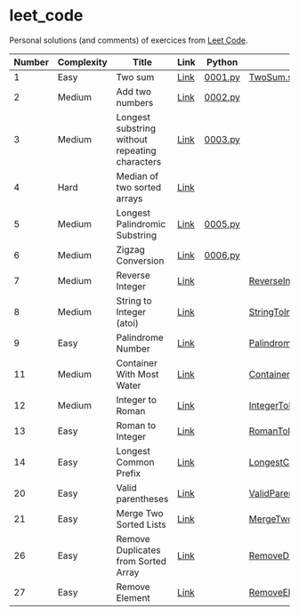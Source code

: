 # leet_code

Personal solutions (and comments) of exercices from [Leet Code](https://leetcode.com).

| Number | Complexity | Title                                      | Link                                                                                            | Python                                       | Scala                                                                                                   |
|--------|------------|--------------------------------------------|-------------------------------------------------------------------------------------------------|----------------------------------------------|---------------------------------------------------------------------------------------------------------|
| 1      | Easy       | Two sum                                    | [Link](https://leetcode.com/problems/two-sum/description/)                                      | [0001.py](../master/src/main/python/0001.py) | [TwoSum.scala](../master/src/main/scala/TwoSum.scala)                                                   |
| 2      | Medium     | Add two numbers                            | [Link](https://leetcode.com/problems/add-two-numbers/description/)                              | [0002.py](../master/src/main/python/0002.py) | []()                                                                                                    |
| 3      | Medium     | Longest substring without repeating characters | [Link](https://leetcode.com/problems/longest-substring-without-repeating-characters/description/) | [0003.py](../master/src/main/python/0003.py) | []()                                                                                                    |
| 4      | Hard       | Median of two sorted arrays                | [Link](https://leetcode.com/problems/median-of-two-sorted-arrays/description/)                  | [](../master/src/main/python/0004.py)        | []()                                                                                                    |
| 5      | Medium     | Longest Palindromic Substring              | [Link](https://leetcode.com/problems/longest-substring-without-repeating-characters/description/) | [0005.py](../master/src/main/python/0005.py) | []()                                                                                                    |
| 6      | Medium     | Zigzag Conversion                          | [Link](https://leetcode.com/problems/zigzag-conversion/description/)                            | [0006.py](../master/src/main/python/0006.py) | []()                                                                                                    |
| 7      | Medium     | Reverse Integer                            | [Link](https://leetcode.com/problems/reverse-integer)                              | [](../master/src/main/python/0007.py)        | [ReverseInteger.scala](../master/src/main/scala/ReverseInteger.scala)                                   |
| 8      | Medium     | String to Integer (atoi)                   | [Link](https://leetcode.com/problems/string-to-integer-atoi)                              | [](../master/src/main/python/0008.py)        | [StringToInteger.scala](../master/src/main/scala/StringToInteger.scala)                                 |
| 9      | Easy       | Palindrome Number                          | [Link](https://leetcode.com/problems/palindrome-number/description/)                            | [](../master/src/main/python/0009.py)        | [PalindromeNumber.scala](../master/src/main/scala/PalindromeNumber.scala)                               |
| 11     | Medium     | Container With Most Water                  | [Link](https://leetcode.com/problems/container-with-most-water)                             | [](../master/src/main/python/0011.py)        | [ContainerWithMostWater.scala](../master/src/main/scala/ContainerWithMostWater.scala)                   |
| 12     | Medium     | Integer to Roman                      | [Link](https://leetcode.com/problems/integer-to-roman/description/)                             | [](../master/src/main/python/0012.py)        | [IntegerToRoman.scala](../master/src/main/scala/IntegerToRoman.scala)                           |
| 13     | Easy       | Roman to Integer                           | [Link](https://leetcode.com/problems/roman-to-integer/description)                              | [](../master/src/main/python/0013.py)        | [RomanToInteger.scala](../master/src/main/scala/RomanToInteger.scala)                                   |
| 14     | Easy       | Longest Common Prefix                      | [Link](https://leetcode.com/problems/longest-common-prefix/description)                         | [](../master/src/main/python/0014.py)        | [LongestCommonPrefix.scala](../master/src/main/scala/LongestCommonPrefix.scala)                         |
| 20     | Easy       | Valid parentheses                          | [Link](https://leetcode.com/problems/valid-parentheses/description)                             | [](../master/src/main/python/0020.py)        | [ValidParentheses.scala](../master/src/main/scala/ValidParentheses.scala)                               |
| 21     | Easy       | Merge Two Sorted Lists                     | [Link](https://leetcode.com/problems/merge-two-sorted-lists/description)                        | [](../master/src/main/python/0021.py)        | [MergeTwoSortedLists.scala](../master/src/main/scala/MergeTwoSortedLists.scala)                         |
| 26     | Easy       | Remove Duplicates from Sorted Array        | [Link](https://leetcode.com/problems/remove-duplicates-from-sorted-array/description)           | [](../master/src/main/python/0026.py)        | [RemoveDuplicatesFromSortedArray.scala](../master/src/main/scala/RemoveDuplicatesFromSortedArray.scala) |
| 27     | Easy       | Remove Element                             | [Link](https://leetcode.com/problems/remove-element/description)                                | [](../master/src/main/python/0027.py)        | [RemoveElement.scala](../master/src/main/scala/RemoveElement.scala)                                     |
